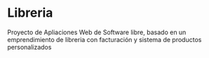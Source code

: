 # Libreria
Proyecto de Apliaciones Web de Software libre, basado en un emprendimiento de libreria con facturación y sistema de productos personalizados

